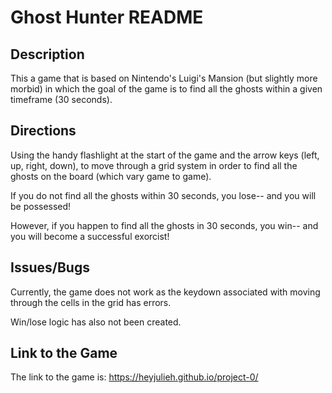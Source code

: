 # Ghost Hunter README

## Description

This a game that is based on Nintendo's Luigi's Mansion (but slightly more morbid) in which the goal of the game is to find all the ghosts within a given timeframe (30 seconds).

## Directions
Using the handy flashlight at the start of the game and the arrow keys (left, up, right, down), to move through a grid system in order to find all the ghosts on the board (which vary game to game).

If you do not find all the ghosts within 30 seconds, you lose-- and you will be possessed!

However, if you happen to find all the ghosts in 30 seconds, you win-- and you will become a successful exorcist!

## Issues/Bugs
Currently, the game does not work as the keydown associated with moving through the cells in the grid has errors.

Win/lose logic has also not been created.

## Link to the Game
The link to the game is: https://heyjulieh.github.io/project-0/
